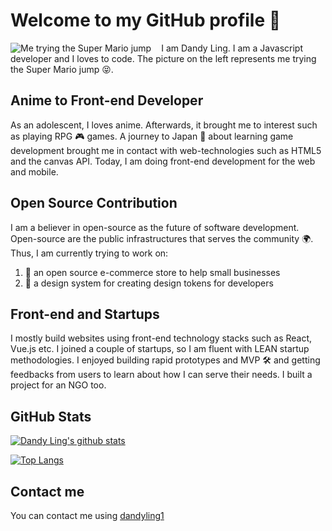 # Welcome to my GitHub profile 👋

<!--
**dandyling/dandyling** is a ✨ _special_ ✨ repository because its `README.md` (this file) appears on your GitHub profile.

Here are some ideas to get you started:

- 🔭 I’m currently working on ...
- 🌱 I’m currently learning ...
- 👯 I’m looking to collaborate on ...
- 🤔 I’m looking for help with ...
- 💬 Ask me about ...
- 📫 How to reach me: ...
- 😄 Pronouns: ...
- ⚡ Fun fact: ...
-->
<div>
  <img style="margin-right:16px" src="https://res.cloudinary.com/dpyg8gfqr/image/upload/w_150,h_150/github/profile-pic.jpg" alt="Me trying the Super Mario jump" align="left" />
  
  <p>I am Dandy Ling.  I am a Javascript developer and I loves to code.  The picture on the left represents me trying the Super Mario jump 😝.</p>
</div>

## Anime to Front-end Developer

As an adolescent, I loves anime. Afterwards, it brought me to interest such as playing RPG 🎮 games. A journey to Japan 🗾 about learning game development brought me in contact with web-technologies such as HTML5 and the canvas API. Today, I am doing front-end development for the web and mobile.

## Open Source Contribution

I am a believer in open-source as the future of software development. Open-source are the public infrastructures that serves the community 🌍. Thus, I am currently trying to work on:

1. 🏪 an open source e-commerce store to help small businesses
2. 🎨 a design system for creating design tokens for developers

## Front-end and Startups

I mostly build websites using front-end technology stacks such as React, Vue.js etc. I joined a couple of startups, so I am fluent with LEAN startup methodologies. I enjoyed building rapid prototypes and MVP 🛠️ and getting feedbacks from users to learn about how I can serve their needs. I built a project for an NGO too.

## GitHub Stats

[![Dandy Ling's github stats](https://github-readme-stats.vercel.app/api?username=dandyling&hide=stars&count_private=true&show_icons=true&theme=tokyonight)](https://github.com/anuraghazra/github-readme-stats)

[![Top Langs](https://github-readme-stats.vercel.app/api/top-langs/?username=dandyling&theme=tokyonight&langs_count=4&hide=php&layout=compact)](https://github.com/anuraghazra/github-readme-stats)

## Contact me

You can contact me using [dandyling1](https://twitter.com/dandyling1)
